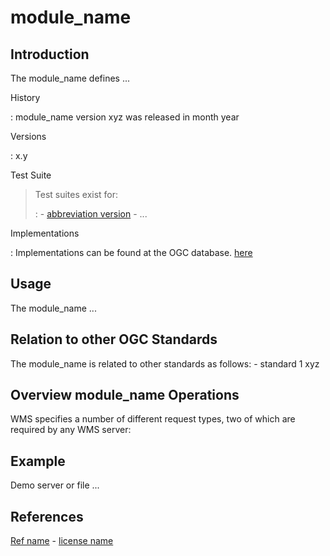 # module_name

## Introduction

The module_name defines \...

History

:   module_name version xyz was released in month year

Versions

:   x.y

Test Suite

> Test suites exist for:
>
> :   -   [abbreviation version](link)
>     -   \...

Implementations

:   Implementations can be found at the OGC database.
    [here](http://www.opengeospatial.org/resource/products/byspec)

## Usage

The module_name \...

## Relation to other OGC Standards

The module_name is related to other standards as follows: - standard 1
xyz

## Overview module_name Operations

WMS specifies a number of different request types, two of which are
required by any WMS server:

## Example

Demo server or file \...

## References

[Ref name](ref_link) - [license name](license_Link)
